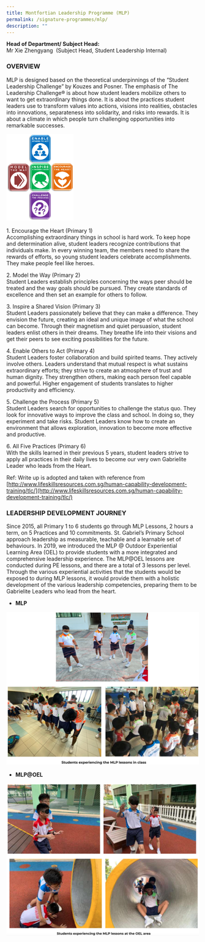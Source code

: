 ```yaml
---
title: Montfortian Leadership Programme (MLP)
permalink: /signature-programmes/mlp/
description: ""
---
```

**Head of Department/ Subject Head:**   
Mr Xie Zhengyang  (Subject Head, Student Leadership Internal)  

### OVERVIEW

MLP is designed based on the theoretical underpinnings of the “Student Leadership Challenge” by Kouzes and Posner. The emphasis of The Leadership Challenge® is about how student leaders mobilize others to want to get extraordinary things done. It is about the practices student leaders use to transform values into actions, visions into realities, obstacles into innovations, separateness into solidarity, and risks into rewards. It is about a climate in which people turn challenging opportunities into remarkable successes.

<img src="/images/TLC%20Framework.png" 
     style="width:35%">


1\. Encourage the Heart (Primary 1)  
Accomplishing extraordinary things in school is hard work. To keep hope and determination alive, student leaders recognize contributions that individuals make. In every winning team, the members need to share the rewards of efforts, so young student leaders celebrate accomplishments. They make people feel like heroes.  
  
2\. Model the Way (Primary 2)  
Student Leaders establish principles concerning the ways peer should be treated and the way goals should be pursued. They create standards of excellence and then set an example for others to follow.  
  
3\. Inspire a Shared Vision (Primary 3)  
Student Leaders passionately believe that they can make a difference. They envision the future, creating an ideal and unique image of what the school can become. Through their magnetism and quiet persuasion, student leaders enlist others in their dreams. They breathe life into their visions and get their peers to see exciting possibilities for the future.

4\. Enable Others to Act (Primary 4)    
Student Leaders foster collaboration and build spirited teams. They actively involve others. Leaders understand that mutual respect is what sustains extraordinary efforts; they strive to create an atmosphere of trust and human dignity. They strengthen others, making each person feel capable and powerful. Higher engagement of students translates to higher productivity and efficiency.  

  

5\. Challenge the Process (Primary 5)   
Student Leaders search for opportunities to challenge the status quo. They look for innovative ways to improve the class and school. In doing so, they experiment and take risks. Student Leaders know how to create an environment that allows exploration, innovation to become more effective and productive.  

  

6\. All Five Practices (Primary 6)     
With the skills learned in their previous 5 years, student leaders strive to apply all practices in their daily lives to become our very own Gabrielite Leader who leads from the Heart.  

  

Ref: Write up is adopted and taken with reference from    
[http://www.lifeskillsresources.com.sg/human-capability-development-training/tlc/](http://www.lifeskillsresources.com.sg/human-capability-development-training/tlc/)


### LEADERSHIP DEVELOPMENT JOURNEY

Since 2015, all Primary 1 to 6 students go through MLP Lessons, 2 hours a term, on 5 Practices and 10 commitments. St. Gabriel’s Primary School approach leadership as measurable, teachable and a learnable set of behaviours. In 2019, we introduced the MLP @ Outdoor Experiential Learning Area (OEL) to provide students with a more integrated and comprehensive leadership experience. The MLP@OEL lessons are conducted during PE lessons, and there are a total of 3 lessons per level. Through the various experiential activities that the students would be exposed to during MLP lessons, it would provide them with a holistic development of the various leadership competencies, preparing them to be Gabrielite Leaders who lead from the heart.   

  

* **MLP**

![](/images/mlp1.png)

* **MLP@OEL**

![](/images/mlp2.png)